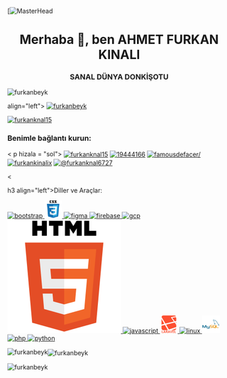 [![MasterHead](https://encrypted-tbn0.gstatic.com/images?q=tbn:ANd9GcTDTsJHtaxevANigO8ebk5kegIDHFVGrsUDVu2Pxmhc_16RoTdwrg9niZ3FMy-3v5tQnWs&usqp=CAU)
<h1 align="center">Merhaba 👋, ben AHMET FURKAN KINALI</h1>
<h3 align="center">SANAL DÜNYA DONKİŞOTU</h3>

<p align="left"> <img src="https ://komarev.com/ghpvc/?username=furkanbeyk&label=Profile%20views&color=0e75b6&style=flat" alt="furkanbeyk" /> </p> <p

align="left"> <a href="https:// github.com/ryo-ma/github-profile-trophy"><img src="https://github-profile-trophy.vercel.app/?username=furkanbeyk" alt="furkanbeyk" /></a> </p>

<p align="left"> <a href="https://twitter.com/furkanknal15" target="blank"><img src="https://img.shields.io/twitter/follow/furkanknal15?logo=twitter&style=for-the-badge" alt="furkanknal15" /></a> </p>

<h3 align="left">Benimle bağlantı kurun:</h3>
< p hizala = "sol">
<a href="https://twitter.com/furkanknal15" target="blank"><img align="center" src="https://raw.githubusercontent.com/rahuldkjain/github-profile-readme-generator /master/src/images/icons/Social/twitter.svg" alt="furkanknal15" height="30" width="40" /></a>
<a href="https://stackoverflow.com/users /19444166" target="blank"><img align="center" src="https://raw.githubusercontent.com/rahuldkjain/github-profile-readme-generator/master/src/images/icons/Social/stack -overflow.svg" alt="19444166" height="30" width="40" /></a>
<a href="https://fb.com/famousdefacer/" target="blank"><img align="center" src="https://raw.githubusercontent.com/rahuldkjain/github-profile-readme-generator/master/src/images/icons/Social/facebook.svg" alt="famousdefacer/" height="30" width="40" /></a>
<a href="https://instagram.com/furkankinalix" target="blank"><img align="center" src="https://raw.githubusercontent.com/rahuldkjain/github-profile-readme-generator /master/src/images/icons/Social/instagram.svg" alt="furkankinalix" height="30" width="40" /></a>
<a href="https://www.youtube.com /c/@furkanknal6727" target="blank"><img align="center" src="https://raw.githubusercontent.com/rahuldkjain/github-profile-readme-generator/master/src/images/icons/ Social/youtube.svg" alt="@furkanknal6727" height="30" width="40" /></a> </p>
<

h3 align="left">Diller ve Araçlar:</h3>
<p align="left"> <a href="https://getbootstrap.com" target="_blank" rel="noreferrer"> <img src="https://raw.githubusercontent.com/devicons/devicon /master/icons/bootstrap/bootstrap-plain-wordmark.svg" alt="bootstrap" width="40" height="40"/> </a> <a href="https://www.w3schools.com /css/" target="_blank" rel="noreferrer"> <img src="https://raw.githubusercontent.com/devicons/devicon/master/icons/css3/css3-original-wordmark.svg" alt= "css3" width="40" height="40"/> </a> <a href="https://www.figma.com/" target="_blank" rel="noreferrer"> <img src="https://www.vectorlogo.zone/logos/figma/figma-icon.svg" alt="figma" width="40" yükseklik ="40"/> </a> <a href="https://firebase.google.com/" target="_blank" rel="noreferrer"> <img src="https://www.vectorlogo. zone/logos/firebase/firebase-icon.svg" alt="firebase" width="40" height="40"/> </a> <a href="https://cloud.google.com" target= "_blank" rel="noreferrer"> <img src="https://www.vectorlogo.zone/logos/google_cloud/google_cloud-icon.svg" alt="gcp" width="40" height="40"/> </a> <a href="https://www.w3.org/html/" target="_blank" rel="noreferrer "> <img src="https://raw.githubusercontent.com/devicons/devicon/master/icons/html5/html5-original-wordmark.svg" alt="html5" genişlik="40" yükseklik="40" /> </a> <a href="https://developer.mozilla.org/en-US/docs/Web/JavaScript" target="_blank" rel="noreferrer"> <img src="https:/ /raw.githubusercontent.com/devicons/devicon/master/icons/javascript/javascript-original.svg" alt="javascript" width="40" height="40"/> </a> <a href="https://laravel.com/" target="_blank" rel="noreferrer"> <img src="https://raw.githubusercontent.com/devicons/devicon/master/icons/laravel/laravel-plain-wordmark.svg" alt="laravel" width="40" height="40"/> </ a> <a href="https://www.linux.org/" target="_blank" rel="noreferrer"> <img src="https://raw.githubusercontent.com/devicons/devicon/master/ simgeler/linux/linux-original.svg" alt="linux" width="40" height="40"/> </a> <a href="https://www.mysql.com/" target="_blank" rel="noreferrer"> <img src="https://raw.githubusercontent.com/devicons/devicon/master/icons/mysql/mysql-original-wordmark.svg" alt=" mysql" width="40" height="40"/> </a> <a href="https://www.php.net" target="_blank" rel="noreferrer"> <img src="https ://raw.githubusercontent.com/devicons/devicon/master/icons/php/php-original.svg" alt="php" width="40" height="40"/> </a> <a href= "https://www.python.org" target="_blank" rel="noreferrer"> <img src="https://raw.githubusercontent.com/devicons/devicon/master/icons/python/python-original .svg" alt="python" width="40" height="40"/> </a> </p>

<p><img align="left" src="https://github-readme-stats.vercel.app/api/top-langs?username=furkanbeyk&show_icons=true&locale=en&layout=compact" alt="furkanbeyk" /> </p>

<p> <img align="center" src="https://github-readme-stats.vercel.app/api?username=furkanbeyk&show_icons=true&locale=tr" alt="furkanbeyk" /> </p>

<p><img align="center" src="https://github-readme-streak-stats.herokuapp.com/?user=furkanbeyk&" alt="furkanbeyk" /></p>
